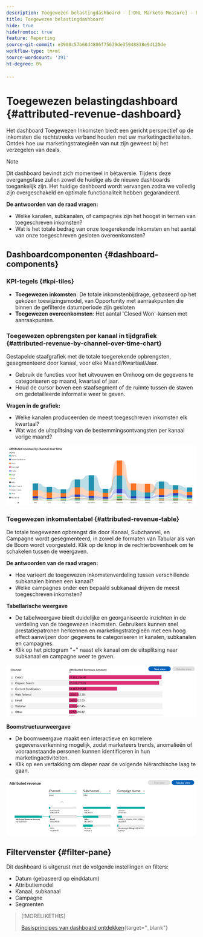 ```yaml
---
description: Toegewezen belastingdashboard - [!DNL Marketo Measure] - Product
title: Toegewezen belastingdashboard
hide: true
hidefromtoc: true
feature: Reporting
source-git-commit: e3900c57b68d4806f75639de35948838e9d120de
workflow-type: tm+mt
source-wordcount: '391'
ht-degree: 0%

---
```


# Toegewezen belastingdashboard {#attributed-revenue-dashboard}

Het dashboard Toegewezen Inkomsten biedt een gericht perspectief op de inkomsten die rechtstreeks verband houden met uw marketingactiviteiten. Ontdek hoe uw marketingstrategieën van nut zijn geweest bij het verzegelen van deals.

>[!NOTE]
>
>Dit dashboard bevindt zich momenteel in bètaversie. Tijdens deze overgangsfase zullen zowel de huidige als de nieuwe dashboards toegankelijk zijn. Het huidige dashboard wordt vervangen zodra we volledig zijn overgeschakeld en optimale functionaliteit hebben gegarandeerd.

**De antwoorden van de raad vragen:**

* Welke kanalen, subkanalen, of campagnes zijn het hoogst in termen van toegeschreven inkomsten?
* Wat is het totale bedrag van onze toegerekende inkomsten en het aantal van onze toegeschreven gesloten overeenkomsten?

## Dashboardcomponenten {#dashboard-components}

### KPI-tegels {#kpi-tiles}

* **Toegewezen inkomsten**: De totale inkomstenbijdrage, gebaseerd op het gekozen toewijzingsmodel, van Opportunity met aanraakpunten die binnen de gefilterde datumperiode zijn gesloten
* **Toegewezen overeenkomsten**: Het aantal &#39;Closed Won&#39;-kansen met aanraakpunten.

### Toegewezen opbrengsten per kanaal in tijdgrafiek {#attributed-revenue-by-channel-over-time-chart}

Gestapelde staafgrafiek met de totale toegerekende opbrengsten, gesegmenteerd door kanaal, voor elke Maand/Kwartaal/Jaar.

* Gebruik de functies voor het uitvouwen en Omhoog om de gegevens te categoriseren op maand, kwartaal of jaar.
* Houd de cursor boven een staafsegment of de ruimte tussen de staven om gedetailleerde informatie weer te geven.

**Vragen in de grafiek:**

* Welke kanalen produceerden de meest toegeschreven inkomsten elk kwartaal?
* Wat was de uitsplitsing van de bestemmingsontvangsten per kanaal vorige maand?

![](assets/attributed-revenue-dashboard-1.png)

### Toegewezen inkomstentabel {#attributed-revenue-table}

De totale toegewezen opbrengst die door Kanaal, Subchannel, en Campagne wordt gesegmenteerd, in zowel de formaten van Tabular als van de Boom wordt voorgesteld. Klik op de knop in de rechterbovenhoek om te schakelen tussen de weergaven.

**De antwoorden van de raad vragen:**

* Hoe varieert de toegewezen inkomstenverdeling tussen verschillende subkanalen binnen een kanaal?
* Welke campagnes onder een bepaald subkanaal drijven de meest toegeschreven inkomsten?

**Tabellarische weergave**

* De tabelweergave biedt duidelijke en georganiseerde inzichten in de verdeling van de toegewezen inkomsten. Gebruikers kunnen snel prestatiepatronen herkennen en marketingstrategieën met een hoog effect aanwijzen door gegevens te categoriseren in kanalen, subkanalen en campagnes.
* Klik op het pictogram &quot;+&quot; naast elk kanaal om de uitsplitsing naar subkanaal en campagne weer te geven.

![](assets/attributed-revenue-dashboard-2.png)

**Boomstructuurweergave**

* De boomweergave maakt een interactieve en korrelere gegevensverkenning mogelijk, zodat marketeers trends, anomalieën of vooraanstaande personen kunnen identificeren in hun marketingactiviteiten.
* Klik op een vertakking om dieper naar de volgende hiërarchische laag te gaan.

![](assets/attributed-revenue-dashboard-3.png)

## Filtervenster {#filter-pane}

Dit dashboard is uitgerust met de volgende instellingen en filters:

* Datum (gebaseerd op einddatum)
* Attributiemodel
* Kanaal, subkanaal
* Campagne
* Segmenten

>[!MORELIKETHIS]
>
>[Basisprincipes van dashboard ontdekken](/help/marketo-measure-discover-ui/dashboards/discover-dashboard-basics.md){target="_blank"}
